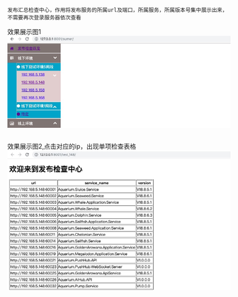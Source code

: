 ```
发布汇总检查中心，作用将发布服务的所属url及端口，所属服务，所属版本号集中展示出来，不需要再次登录服务器依次查看
```


效果展示图1
![image](https://github.com/herrywen-nanj/django_checkout-center/blob/master/A.png)
```

```
效果展示图2,点击对应的ip，出现单项检查表格
![image](https://github.com/herrywen-nanj/django_checkout-center/blob/master/B.png)
```
